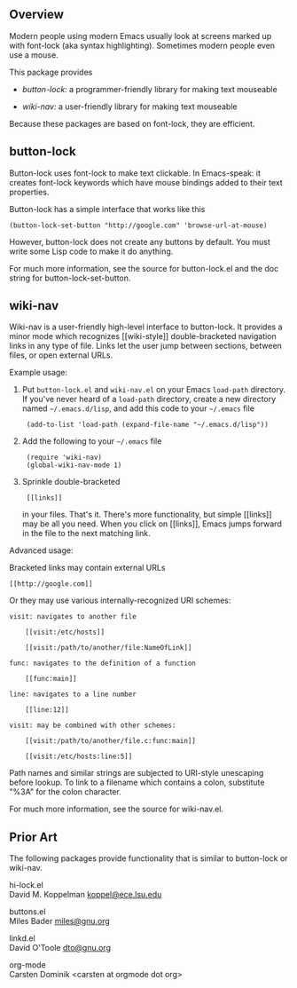 Overview
--------

Modern people using modern Emacs usually look at screens marked up with
font-lock (aka syntax highlighting).  Sometimes modern people even use a
mouse.

This package provides

* *button-lock:* a programmer-friendly library for making text mouseable

* *wiki-nav:* a user-friendly library for making text mouseable

Because these packages are based on font-lock, they are efficient.

button-lock
-----------

Button-lock uses font-lock to make text clickable.  In Emacs-speak: it
creates font-lock keywords which have mouse bindings added to their
text properties.

Button-lock has a simple interface that works like this

	(button-lock-set-button "http://google.com" 'browse-url-at-mouse)

However, button-lock does not create any buttons by default.  You must write
some Lisp code to make it do anything.

For much more information, see the source for button-lock.el and the doc
string for button-lock-set-button.

wiki-nav
--------

Wiki-nav is a user-friendly high-level interface to button-lock.  It
provides a minor mode which recognizes [[wiki-style]] double-bracketed
navigation links in any type of file. Links let the user jump between
sections, between files, or open external URLs.

Example usage:

1. Put `button-lock.el` and `wiki-nav.el` on your Emacs `load-path`
directory.  If you've never heard of a `load-path` directory, create a new
directory named `~/.emacs.d/lisp`, and add this code to your `~/.emacs` file

		(add-to-list 'load-path (expand-file-name "~/.emacs.d/lisp"))

2. Add the following to your `~/.emacs` file

		(require 'wiki-nav)
		(global-wiki-nav-mode 1)

3. Sprinkle double-bracketed

		[[links]]

	in your files.  That's it.  There's more functionality, but simple [[links]]
	may be all you need.  When you click on [[links]], Emacs jumps forward in
        the file to the next matching link.

Advanced usage:

Bracketed links may contain external URLs

	[[http://google.com]]

Or they may use various internally-recognized URI schemes:

	visit: navigates to another file

		[[visit:/etc/hosts]]

		[[visit:/path/to/another/file:NameOfLink]]

	func: navigates to the definition of a function

		[[func:main]]

	line: navigates to a line number

		[[line:12]]

	visit: may be combined with other schemes:

		[[visit:/path/to/another/file.c:func:main]]

		[[visit:/etc/hosts:line:5]]

Path names and similar strings are subjected to URI-style unescaping before
lookup.  To link to a filename which contains a colon, substitute "%3A" for
the colon character.

For much more information, see the source for wiki-nav.el.

Prior Art
---------
The following packages provide functionality that is similar to button-lock
or wiki-nav.

hi-lock.el   
David M. Koppelman <koppel@ece.lsu.edu>

buttons.el   
Miles Bader <miles@gnu.org>

linkd.el   
David O'Toole <dto@gnu.org>

org-mode   
Carsten Dominik &lt;carsten at orgmode dot org&gt;

